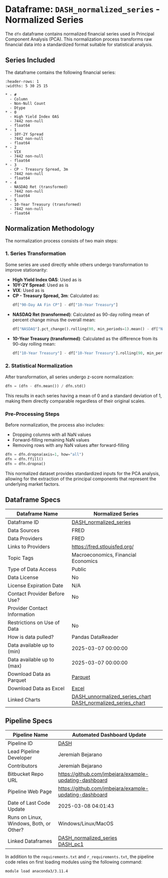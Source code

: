 # Dataframe: `DASH_normalized_series` - Normalized Series

The `dfn` dataframe contains normalized financial series used in Principal Component Analysis (PCA). This normalization process transforms raw financial data into a standardized format suitable for statistical analysis.

## Series Included

The dataframe contains the following financial series:

```{list-table}
:header-rows: 1
:widths: 5 30 25 15

* - #
  - Column
  - Non-Null Count
  - Dtype
* - 0
  - High Yield Index OAS
  - 7442 non-null
  - float64
* - 1
  - 10Y-2Y Spread
  - 7442 non-null
  - float64
* - 2
  - VIX
  - 7442 non-null
  - float64
* - 3
  - CP - Treasury Spread, 3m
  - 7442 non-null
  - float64
* - 4
  - NASDAQ Ret (transformed)
  - 7442 non-null
  - float64
* - 5
  - 10-Year Treasury (transformed)
  - 7442 non-null
  - float64
```

## Normalization Methodology

The normalization process consists of two main steps:

### 1. Series Transformation

Some series are used directly while others undergo transformation to improve stationarity:

- **High Yield Index OAS**: Used as is
- **10Y-2Y Spread**: Used as is
- **VIX**: Used as is
- **CP - Treasury Spread, 3m**: Calculated as:
  ```python
  df["90-Day AA Fin CP"] - df["10-Year Treasury"]
  ```
- **NASDAQ Ret (transformed)**: Calculated as 90-day rolling mean of percent change minus the overall mean:
  ```python
  df["NASDAQ"].pct_change().rolling(90, min_periods=1).mean() - df["NASDAQ"].pct_change().mean()
  ```
- **10-Year Treasury (transformed)**: Calculated as the difference from its 90-day rolling mean:
  ```python
  df["10-Year Treasury"] - df["10-Year Treasury"].rolling(90, min_periods=1).mean()
  ```

### 2. Statistical Normalization

After transformation, all series undergo z-score normalization:

```python
dfn = (dfn - dfn.mean()) / dfn.std()
```

This results in each series having a mean of 0 and a standard deviation of 1, making them directly comparable regardless of their original scales.

### Pre-Processing Steps

Before normalization, the process also includes:

- Dropping columns with all NaN values
- Forward-filling remaining NaN values
- Removing rows with any NaN values after forward-filling

```python
dfn = dfn.dropna(axis=1, how="all")
dfn = dfn.ffill()
dfn = dfn.dropna()
```

This normalized dataset provides standardized inputs for the PCA analysis, allowing for the extraction of the principal components that represent the underlying market factors.


## Dataframe Specs

| Dataframe Name                 | Normalized Series                                                   |
|--------------------------------|--------------------------------------------------------------------------------------|
| Dataframe ID                   | [DASH_normalized_series](../dataframes/DASH_normalized_series.md)                       |
| Data Sources                   | FRED                                        |
| Data Providers                 | FRED                                      |
| Links to Providers             | https://fred.stlouisfed.org/                             |
| Topic Tags                     | Macroeconomics, Financial Economics                                          |
| Type of Data Access            | Public                                              |
| Data License                   | No                                                     |
| License Expiration Date        | N/A                                          |
| Contact Provider Before Use?   | No                                         |
| Provider Contact Information   |                                             |
| Restrictions on Use of Data    | No                                               |
| How is data pulled?            | Pandas DataReader                                                    |
| Data available up to (min)     | 2025-03-07 00:00:00                                                             |
| Data available up to (max)     | 2025-03-07 00:00:00                                                             |
| Download Data as Parquet       | [Parquet](../download_dataframe/DASH_normalized_series.parquet)            |
| Download Data as Excel         | [Excel](../download_dataframe/DASH_normalized_series.xlsx)                 |
| Linked Charts                  |   [DASH_unnormalized_series_chart](../charts/DASH_unnormalized_series_chart.md)<br>  [DASH_normalized_series_chart](../charts/DASH_normalized_series_chart.md)<br>   |

## Pipeline Specs

| Pipeline Name                   | Automated Dashboard Update                       |
|---------------------------------|--------------------------------------------------------|
| Pipeline ID                     | [DASH](../index.md)              |
| Lead Pipeline Developer         | Jeremiah Bejarano             |
| Contributors                    | Jeremiah Bejarano           |
| Bitbucket Repo URL              | https://github.com/jmbejara/example-updating-dashboard                        |
| Pipeline Web Page               | <a href="https://github.com/jmbejara/example-updating-dashboard">https://github.com/jmbejara/example-updating-dashboard</a>      |
| Date of Last Code Update        | 2025-03-08 04:01:43           |
| Runs on Linux, Windows, Both, or Other? |Windows/Linux/MacOS|
| Linked Dataframes               |  [DASH_normalized_series](../dataframes/DASH_normalized_series.md)<br>  [DASH_pc1](../dataframes/DASH_pc1.md)<br>  |


In addition to the `requirements.txt` and `r_requirements.txt`, the pipeline code relies
on first loading modules using the following command:
```
module load anaconda3/3.11.4
```
